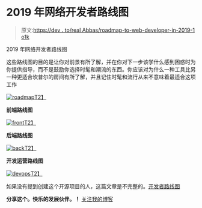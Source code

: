# 2019 年网络开发者路线图

> 原文:[https://dev . to/real Abbas/roadmap-to-web-developer-in-2019-1 o1k](https://dev.to/realabbas/roadmap-to-web-developer-in-2019-1o1k)

2019 年网络开发者路线图

这些路线图的目的是让你对前景有所了解，并在你对下一步该学什么感到困惑时为你提供指导，而不是鼓励你选择时髦和潮流的东西。你应该对为什么一种工具比另一种更适合坎普尔的房间有所了解，并且记住时髦和流行从来不意味着最适合这项工作

[![roadmap](../Images/81d47fe6463f17597537b6250f69f3ca.png)T2】](https://res.cloudinary.com/practicaldev/image/fetch/s--rpSFDTF2--/c_limit%2Cf_auto%2Cfl_progressive%2Cq_auto%2Cw_880/https://raw.githubusercontent.com/kamranahmedse/developer-roadmap/master/images/intro.png)

**前端路线图**

[![front](../Images/1d105f3daed9c7e2bafc6456a8a77dc3.png)T2】](https://res.cloudinary.com/practicaldev/image/fetch/s--dtpOoyZc--/c_limit%2Cf_auto%2Cfl_progressive%2Cq_auto%2Cw_880/https://github.com/kamranahmedse/developer-roadmap/raw/master/images/frontend.png%3Ffix%3D531)

**后端路线图**

[![back](../Images/2cf0f6ea7fa60589aaa56d9f73936e48.png)T2】](https://res.cloudinary.com/practicaldev/image/fetch/s--CjMy9g79--/c_limit%2Cf_auto%2Cfl_progressive%2Cq_auto%2Cw_880/https://github.com/kamranahmedse/developer-roadmap/raw/master/images/backend.png)

**开发运营路线图**

[![devops](../Images/018ed6221851532a8873dbb1d1d129d7.png)T2】](https://res.cloudinary.com/practicaldev/image/fetch/s--VRo7f06e--/c_limit%2Cf_auto%2Cfl_progressive%2Cq_auto%2Cw_880/https://raw.githubusercontent.com/kamranahmedse/developer-roadmap/master/images/devops.png)

如果没有提到创建这个开源项目的人，这篇文章是不完整的。[开发者路线图](https://github.com/kamranahmedse/developer-roadmap)

**分享这个。快乐的发展伙伴。！**
[关注我的博客](http://www.realabbas.com)